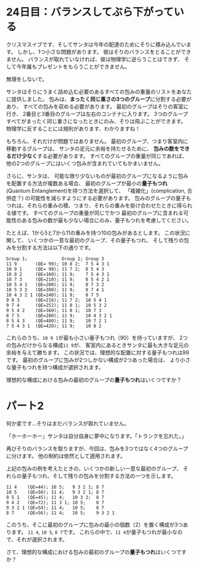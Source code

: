 # 24日目：バランスしてぶら下がっている

クリスマスイブです、そしてサンタは今年の配達のためにそりに積み込んで​​います。
しかし、1つ小さな問題があります。
彼はそりのバランスをとることができません。
バランスが取れていなければ、彼は物理学に逆らうことはできず、
そして今年誰もプレゼントをもらうことができません。

無理をしないで。

サンタはそりにうまく詰め込む必要のあるすべての包みの重量のリストをあなたに提供しました。
包みは、**まったく同じ重さの3つのグループ**に分割する必要があり、
すべての包みを収める必要があります。
最初のグループはそりの客室に行き、
2番目と3番目のグループは左右のコンテナに入ります。
3つのグループすべてがまったく同じ重さになったときにのみ、そりは飛ぶことができます。
物理学に反することには規則があります、わかりますね！

もちろん、それだけが問題ではありません。
最初のグループ、つまり客室内に移動するグループは、
サンタの足元に余裕を持たせるために、
**包みの数をできるだけ少なく**する必要があります。
すべてのグループの重量が同じであれば、
他の2つのグループにはいくつ包みが含まれていてもかまいません。

さらに、サンタは、
可能な限り少ないものが最初のグループになるように包みを配置する方法が複数ある場合、
最初のグループが最小の**量子もつれ** (Quantum Entanglement)を持つ方法を選択して、
「複雑化」(complication, 合併症？) の可能性を減らすようにする必要があります。
包みのグループの量子もつれは、それらの重みの積、つまり、それらの重みを掛け合わせたときに得られる値です。
すべてのグループの重量が同じでかつ
最初のグループに含まれる可能性のある包みの数が最も少ない場合にのみ、量子もつれを考慮してください。

たとえば、1から5と7から11の重みを持つ10の包みがあるとします。
この状況に関して、
いくつかの一意な最初のグループ、その量子もつれ、
そして残りの包みを分割する方法は以下の通りです。

~~~
Group 1;             Group 2; Group 3
11 9       (QE= 99); 10 8 2;  7 5 4 3 1
10 9 1     (QE= 90); 11 7 2;  8 5 4 3
10 8 2     (QE=160); 11 9;    7 5 4 3 1
10 7 3     (QE=210); 11 9;    8 5 4 2 1
10 5 4 1   (QE=200); 11 9;    8 7 3 2
10 5 3 2   (QE=300); 11 9;    8 7 4 1
10 4 3 2 1 (QE=240); 11 9;    8 7 5
9 8 3      (QE=216); 11 7 2;  10 5 4 1
9 7 4      (QE=252); 11 8 1;  10 5 3 2
9 5 4 2    (QE=360); 11 8 1;  10 7 3
8 7 5      (QE=280); 11 9;    10 4 3 2 1
8 5 4 3    (QE=480); 11 9;    10 7 2 1
7 5 4 3 1  (QE=420); 11 9;    10 8 2
~~~

これらのうち、`10 9 1`が最も小さい量子もつれ（90）を持っていますが、
2つの包みだけからなる構成`11 9`が、
客室内にあるときサンタに最も大きな足元の余裕を与えて勝ちます。
この状況では、理想的な配置に対する量子もつれは99です。
最初のグループに包みが2つしかない構成が2つあった場合は、
より小さな量子もつれを持つ構成が選択されます。

理想的な構成における包みの最初のグループの**量子もつれ**はいくつですか？

# パート2

何か変です…そりはまだバランスが取れていません。

「ホーホーホー」サンタは自分自身に夢中になります。「トランクを忘れた。」

再びそりのバランスを取りますが、今回は、包みを3つではなく4つのグループに分けます。
他の制約は依然として適用されます。

上記の包みの例を考えたときの、いくつかの新しい一意な最初のグループ、
それらの量子もつれ、そして残りの包みを分割する方法の一つを示します。

~~~
11 4    (QE=44); 10 5;   9 3 2 1; 8 7
10 5    (QE=50); 11 4;   9 3 2 1; 8 7
9 5 1   (QE=45); 11 4;   10 3 2;  8 7
9 4 2   (QE=72); 11 3 1; 10 5;    8 7
9 3 2 1 (QE=54); 11 4;   10 5;    8 7
8 7     (QE=56); 11 4;   10 5;    9 3 2 1
~~~

このうち、そこに最初のグループに包みの最小の個数（2）を置く構成が3つあります。
`11 4`, `10 5`, `8 7`です。
これらの中で、`11 4`が量子もつれが最小なので、それが選択されます。

さて、理想的な構成における包みの最初のグループの**量子もつれ**はいくつですか？
